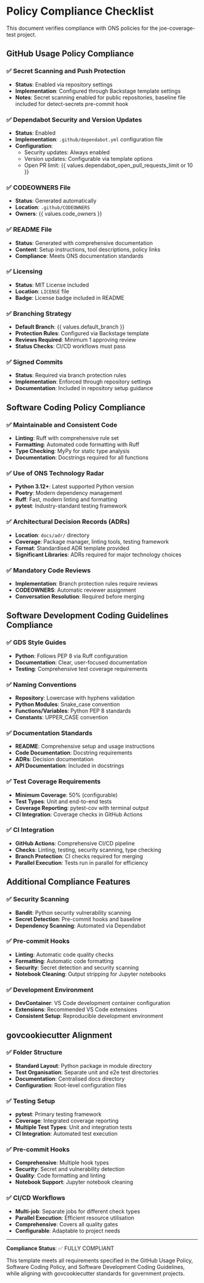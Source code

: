 # Policy Compliance Checklist

This document verifies compliance with ONS policies for the joe-coverage-test project.

## GitHub Usage Policy Compliance

### ✅ Secret Scanning and Push Protection
- **Status**: Enabled via repository settings
- **Implementation**: Configured through Backstage template settings
- **Notes**: Secret scanning enabled for public repositories, baseline file included for detect-secrets pre-commit hook

### ✅ Dependabot Security and Version Updates
- **Status**: Enabled
- **Implementation**: `.github/dependabot.yml` configuration file
- **Configuration**: 
  - Security updates: Always enabled
  - Version updates: Configurable via template options
  - Open PR limit: {{ values.dependabot_open_pull_requests_limit or 10 }}

### ✅ CODEOWNERS File
- **Status**: Generated automatically
- **Location**: `.github/CODEOWNERS`
- **Owners**: {{ values.code_owners }}

### ✅ README File
- **Status**: Generated with comprehensive documentation
- **Content**: Setup instructions, tool descriptions, policy links
- **Compliance**: Meets ONS documentation standards

### ✅ Licensing
- **Status**: MIT License included
- **Location**: `LICENSE` file
- **Badge**: License badge included in README

### ✅ Branching Strategy
- **Default Branch**: {{ values.default_branch }}
- **Protection Rules**: Configured via Backstage template
- **Reviews Required**: Minimum 1 approving review
- **Status Checks**: CI/CD workflows must pass

### ✅ Signed Commits
- **Status**: Required via branch protection rules
- **Implementation**: Enforced through repository settings
- **Documentation**: Included in repository setup guidance

## Software Coding Policy Compliance

### ✅ Maintainable and Consistent Code
- **Linting**: Ruff with comprehensive rule set
- **Formatting**: Automated code formatting with Ruff
- **Type Checking**: MyPy for static type analysis
- **Documentation**: Docstrings required for all functions

### ✅ Use of ONS Technology Radar
- **Python 3.12+**: Latest supported Python version
- **Poetry**: Modern dependency management
- **Ruff**: Fast, modern linting and formatting
- **pytest**: Industry-standard testing framework

### ✅ Architectural Decision Records (ADRs)
- **Location**: `docs/adr/` directory
- **Coverage**: Package manager, linting tools, testing framework
- **Format**: Standardised ADR template provided
- **Significant Libraries**: ADRs required for major technology choices

### ✅ Mandatory Code Reviews
- **Implementation**: Branch protection rules require reviews
- **CODEOWNERS**: Automatic reviewer assignment
- **Conversation Resolution**: Required before merging

## Software Development Coding Guidelines Compliance

### ✅ GDS Style Guides
- **Python**: Follows PEP 8 via Ruff configuration
- **Documentation**: Clear, user-focused documentation
- **Testing**: Comprehensive test coverage requirements

### ✅ Naming Conventions
- **Repository**: Lowercase with hyphens validation
- **Python Modules**: Snake_case convention
- **Functions/Variables**: Python PEP 8 standards
- **Constants**: UPPER_CASE convention

### ✅ Documentation Standards
- **README**: Comprehensive setup and usage instructions
- **Code Documentation**: Docstring requirements
- **ADRs**: Decision documentation
- **API Documentation**: Included in docstrings

### ✅ Test Coverage Requirements
- **Minimum Coverage**: 50% (configurable)
- **Test Types**: Unit and end-to-end tests
- **Coverage Reporting**: pytest-cov with terminal output
- **CI Integration**: Coverage checks in GitHub Actions

### ✅ CI Integration
- **GitHub Actions**: Comprehensive CI/CD pipeline
- **Checks**: Linting, testing, security scanning, type checking
- **Branch Protection**: CI checks required for merging
- **Parallel Execution**: Tests run in parallel for efficiency

## Additional Compliance Features

### ✅ Security Scanning
- **Bandit**: Python security vulnerability scanning
- **Secret Detection**: Pre-commit hooks and baseline
- **Dependency Scanning**: Automated via Dependabot

### ✅ Pre-commit Hooks
- **Linting**: Automatic code quality checks
- **Formatting**: Automatic code formatting
- **Security**: Secret detection and security scanning
- **Notebook Cleaning**: Output stripping for Jupyter notebooks

### ✅ Development Environment
- **DevContainer**: VS Code development container configuration
- **Extensions**: Recommended VS Code extensions
- **Consistent Setup**: Reproducible development environment

## govcookiecutter Alignment

### ✅ Folder Structure
- **Standard Layout**: Python package in module directory
- **Test Organisation**: Separate unit and e2e test directories
- **Documentation**: Centralised docs directory
- **Configuration**: Root-level configuration files

### ✅ Testing Setup
- **pytest**: Primary testing framework
- **Coverage**: Integrated coverage reporting
- **Multiple Test Types**: Unit and integration tests
- **CI Integration**: Automated test execution

### ✅ Pre-commit Hooks
- **Comprehensive**: Multiple hook types
- **Security**: Secret and vulnerability detection
- **Quality**: Code formatting and linting
- **Notebook Support**: Jupyter notebook cleaning

### ✅ CI/CD Workflows
- **Multi-job**: Separate jobs for different check types
- **Parallel Execution**: Efficient resource utilisation
- **Comprehensive**: Covers all quality gates
- **Configurable**: Adaptable to project needs

---

**Compliance Status**: ✅ FULLY COMPLIANT

This template meets all requirements specified in the GitHub Usage Policy, Software Coding Policy, and Software Development Coding Guidelines, while aligning with govcookiecutter standards for government projects.
